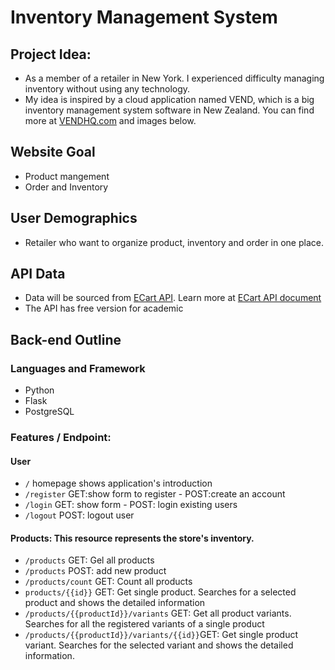# Inventory Management System

## Project Idea:
- As a member of a retailer in New York. I experienced difficulty managing inventory without using any technology.
- My idea is inspired by a cloud application named VEND, which is a big inventory management system software in New Zealand. You can find more at [VENDHQ.com](https://www.vendhq.com/) and images below.

## Website Goal
- Product mangement
- Order and Inventory

## User Demographics
- Retailer who want to organize product, inventory and order in one place.

## API Data
- Data will be sourced from [ECart API](https://ecartapi.com/). Learn more at [ECart API document](https://docs.ecartapi.com/)
- The API has free version for academic

## Back-end Outline

### Languages and Framework
- Python
- Flask
- PostgreSQL

### Features / Endpoint:

#### User
- `/` homepage shows application's introduction
- `/register` GET:show form to register - POST:create an account
- `/login` GET: show form - POST: login existing users
- `/logout` POST: logout user
#### Products: This resource represents the store's inventory.
- `/products` GET: Gel all products
- `/products` POST: add new product
- `/products/count` GET: Count all products
- `products/{{id}}` GET: Get single product. Searches for a selected product and shows the detailed information
- `/products/{{productId}}/variants` GET: Get all product variants. Searches for all the registered variants of a single product
- `/products/{{productId}}/variants/{{id}}`GET: Get single product variant. Searches for the selected variant and shows the detailed information.


